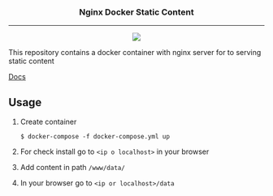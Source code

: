 <div align="center">
 <h3 align="center">Nginx Docker Static Content</h3>
 <hr>

 <p align="center">
  <img src="https://upload.wikimedia.org/wikipedia/commons/thumb/c/c5/Nginx_logo.svg/250px-Nginx_logo.svg.png" />
 </p>
</div>


This repository contains a docker container with nginx server for to serving static content

[Docs](https://docs.nginx.com/nginx/admin-guide/web-server/serving-static-content/)

## Usage

1. Create container
  
       $ docker-compose -f docker-compose.yml up
  
2. For check install go to `<ip o localhost>` in your browser

3. Add content in path `/www/data/`

4. In your browser go to `<ip or localhost>/data`

